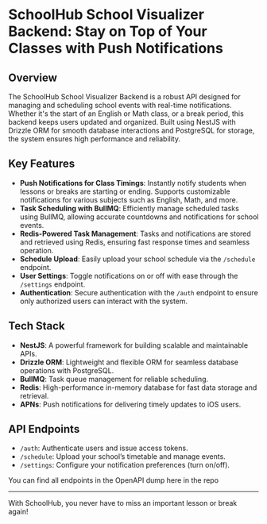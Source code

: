 # SchoolHub School Visualizer Backend: Stay on Top of Your Classes with Push Notifications

## Overview
The SchoolHub School Visualizer Backend is a robust API designed for managing and scheduling school events with real-time notifications. Whether it's the start of an English or Math class, or a break period, this backend keeps users updated and organized. Built using NestJS with Drizzle ORM for smooth database interactions and PostgreSQL for storage, the system ensures high performance and reliability.

## Key Features
- **Push Notifications for Class Timings**: Instantly notify students when lessons or breaks are starting or ending. Supports customizable notifications for various subjects such as English, Math, and more.
- **Task Scheduling with BullMQ**: Efficiently manage scheduled tasks using BullMQ, allowing accurate countdowns and notifications for school events.
- **Redis-Powered Task Management**: Tasks and notifications are stored and retrieved using Redis, ensuring fast response times and seamless operation.
- **Schedule Upload**: Easily upload your school schedule via the `/schedule` endpoint.
- **User Settings**: Toggle notifications on or off with ease through the `/settings` endpoint.
- **Authentication**: Secure authentication with the `/auth` endpoint to ensure only authorized users can interact with the system.

## Tech Stack
- **NestJS**: A powerful framework for building scalable and maintainable APIs.
- **Drizzle ORM**: Lightweight and flexible ORM for seamless database operations with PostgreSQL.
- **BullMQ**: Task queue management for reliable scheduling.
- **Redis**: High-performance in-memory database for fast data storage and retrieval.
- **APNs**: Push notifications for delivering timely updates to iOS users.

## API Endpoints
- `/auth`: Authenticate users and issue access tokens.
- `/schedule`: Upload your school’s timetable and manage events.
- `/settings`: Configure your notification preferences (turn on/off).

You can find all endpoints in the OpenAPI dump here in the repo

---

With SchoolHub, you never have to miss an important lesson or break again!